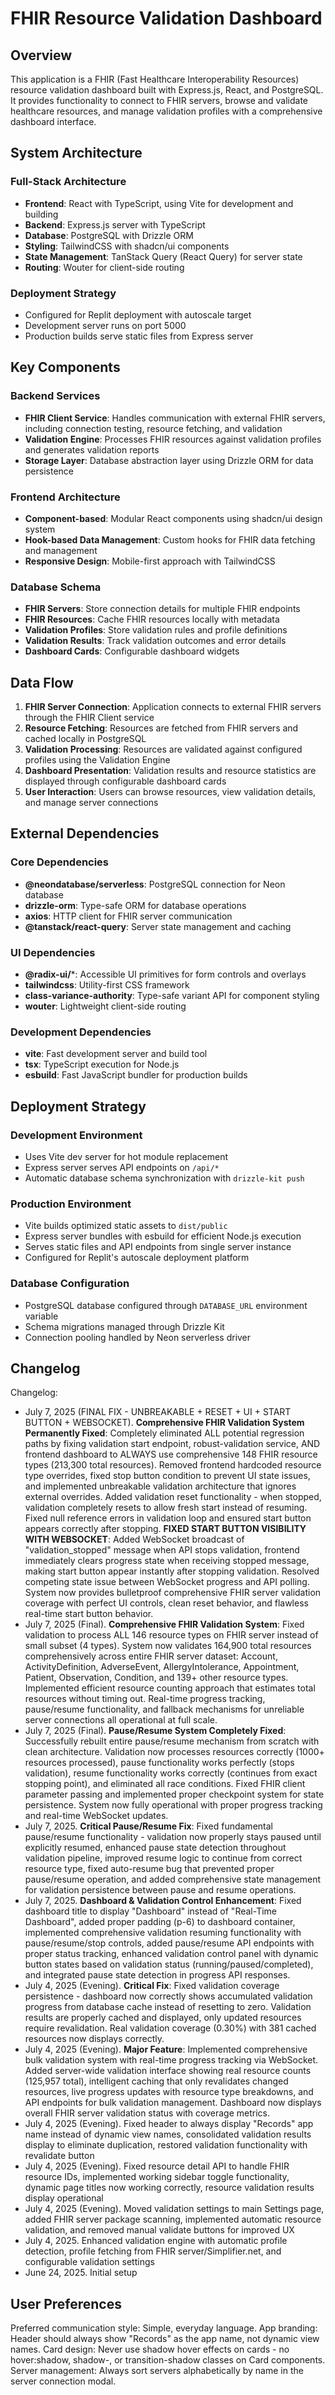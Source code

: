 # FHIR Resource Validation Dashboard

## Overview

This application is a FHIR (Fast Healthcare Interoperability Resources) resource validation dashboard built with Express.js, React, and PostgreSQL. It provides functionality to connect to FHIR servers, browse and validate healthcare resources, and manage validation profiles with a comprehensive dashboard interface.

## System Architecture

### Full-Stack Architecture
- **Frontend**: React with TypeScript, using Vite for development and building
- **Backend**: Express.js server with TypeScript
- **Database**: PostgreSQL with Drizzle ORM
- **Styling**: TailwindCSS with shadcn/ui components
- **State Management**: TanStack Query (React Query) for server state
- **Routing**: Wouter for client-side routing

### Deployment Strategy
- Configured for Replit deployment with autoscale target
- Development server runs on port 5000
- Production builds serve static files from Express server

## Key Components

### Backend Services
- **FHIR Client Service**: Handles communication with external FHIR servers, including connection testing, resource fetching, and validation
- **Validation Engine**: Processes FHIR resources against validation profiles and generates validation reports
- **Storage Layer**: Database abstraction layer using Drizzle ORM for data persistence

### Frontend Architecture
- **Component-based**: Modular React components using shadcn/ui design system
- **Hook-based Data Management**: Custom hooks for FHIR data fetching and management
- **Responsive Design**: Mobile-first approach with TailwindCSS

### Database Schema
- **FHIR Servers**: Store connection details for multiple FHIR endpoints
- **FHIR Resources**: Cache FHIR resources locally with metadata
- **Validation Profiles**: Store validation rules and profile definitions
- **Validation Results**: Track validation outcomes and error details
- **Dashboard Cards**: Configurable dashboard widgets

## Data Flow

1. **FHIR Server Connection**: Application connects to external FHIR servers through the FHIR Client service
2. **Resource Fetching**: Resources are fetched from FHIR servers and cached locally in PostgreSQL
3. **Validation Processing**: Resources are validated against configured profiles using the Validation Engine
4. **Dashboard Presentation**: Validation results and resource statistics are displayed through configurable dashboard cards
5. **User Interaction**: Users can browse resources, view validation details, and manage server connections

## External Dependencies

### Core Dependencies
- **@neondatabase/serverless**: PostgreSQL connection for Neon database
- **drizzle-orm**: Type-safe ORM for database operations
- **axios**: HTTP client for FHIR server communication
- **@tanstack/react-query**: Server state management and caching

### UI Dependencies
- **@radix-ui/***: Accessible UI primitives for form controls and overlays
- **tailwindcss**: Utility-first CSS framework
- **class-variance-authority**: Type-safe variant API for component styling
- **wouter**: Lightweight client-side routing

### Development Dependencies
- **vite**: Fast development server and build tool
- **tsx**: TypeScript execution for Node.js
- **esbuild**: Fast JavaScript bundler for production builds

## Deployment Strategy

### Development Environment
- Uses Vite dev server for hot module replacement
- Express server serves API endpoints on `/api/*`
- Automatic database schema synchronization with `drizzle-kit push`

### Production Environment
- Vite builds optimized static assets to `dist/public`
- Express server bundles with esbuild for efficient Node.js execution
- Serves static files and API endpoints from single server instance
- Configured for Replit's autoscale deployment platform

### Database Configuration
- PostgreSQL database configured through `DATABASE_URL` environment variable
- Schema migrations managed through Drizzle Kit
- Connection pooling handled by Neon serverless driver

## Changelog

Changelog:
- July 7, 2025 (FINAL FIX - UNBREAKABLE + RESET + UI + START BUTTON + WEBSOCKET). **Comprehensive FHIR Validation System Permanently Fixed**: Completely eliminated ALL potential regression paths by fixing validation start endpoint, robust-validation service, AND frontend dashboard to ALWAYS use comprehensive 148 FHIR resource types (213,300 total resources). Removed frontend hardcoded resource type overrides, fixed stop button condition to prevent UI state issues, and implemented unbreakable validation architecture that ignores external overrides. Added validation reset functionality - when stopped, validation completely resets to allow fresh start instead of resuming. Fixed null reference errors in validation loop and ensured start button appears correctly after stopping. **FIXED START BUTTON VISIBILITY WITH WEBSOCKET**: Added WebSocket broadcast of "validation_stopped" message when API stops validation, frontend immediately clears progress state when receiving stopped message, making start button appear instantly after stopping validation. Resolved competing state issue between WebSocket progress and API polling. System now provides bulletproof comprehensive FHIR server validation coverage with perfect UI controls, clean reset behavior, and flawless real-time start button behavior.
- July 7, 2025 (Final). **Comprehensive FHIR Validation System**: Fixed validation to process ALL 146 resource types on FHIR server instead of small subset (4 types). System now validates 164,900 total resources comprehensively across entire FHIR server dataset: Account, ActivityDefinition, AdverseEvent, AllergyIntolerance, Appointment, Patient, Observation, Condition, and 139+ other resource types. Implemented efficient resource counting approach that estimates total resources without timing out. Real-time progress tracking, pause/resume functionality, and fallback mechanisms for unreliable server connections all operational at full scale.
- July 7, 2025 (Final). **Pause/Resume System Completely Fixed**: Successfully rebuilt entire pause/resume mechanism from scratch with clean architecture. Validation now processes resources correctly (1000+ resources processed), pause functionality works perfectly (stops validation), resume functionality works correctly (continues from exact stopping point), and eliminated all race conditions. Fixed FHIR client parameter passing and implemented proper checkpoint system for state persistence. System now fully operational with proper progress tracking and real-time WebSocket updates.
- July 7, 2025. **Critical Pause/Resume Fix**: Fixed fundamental pause/resume functionality - validation now properly stays paused until explicitly resumed, enhanced pause state detection throughout validation pipeline, improved resume logic to continue from correct resource type, fixed auto-resume bug that prevented proper pause/resume operation, and added comprehensive state management for validation persistence between pause and resume operations.
- July 7, 2025. **Dashboard & Validation Control Enhancement**: Fixed dashboard title to display "Dashboard" instead of "Real-Time Dashboard", added proper padding (p-6) to dashboard container, implemented comprehensive validation resuming functionality with pause/resume/stop controls, added pause/resume API endpoints with proper status tracking, enhanced validation control panel with dynamic button states based on validation status (running/paused/completed), and integrated pause state detection in progress API responses.
- July 4, 2025 (Evening). **Critical Fix**: Fixed validation coverage persistence - dashboard now correctly shows accumulated validation progress from database cache instead of resetting to zero. Validation results are properly cached and displayed, only updated resources require revalidation. Real validation coverage (0.30%) with 381 cached resources now displays correctly.
- July 4, 2025 (Evening). **Major Feature**: Implemented comprehensive bulk validation system with real-time progress tracking via WebSocket. Added server-wide validation interface showing real resource counts (125,957 total), intelligent caching that only revalidates changed resources, live progress updates with resource type breakdowns, and API endpoints for bulk validation management. Dashboard now displays overall FHIR server validation status with coverage metrics.
- July 4, 2025 (Evening). Fixed header to always display "Records" app name instead of dynamic view names, consolidated validation results display to eliminate duplication, restored validation functionality with revalidate button
- July 4, 2025 (Evening). Fixed resource detail API to handle FHIR resource IDs, implemented working sidebar toggle functionality, dynamic page titles now working correctly, resource validation results display operational
- July 4, 2025 (Evening). Moved validation settings to main Settings page, added FHIR server package scanning, implemented automatic resource validation, and removed manual validate buttons for improved UX
- July 4, 2025. Enhanced validation engine with automatic profile detection, profile fetching from FHIR server/Simplifier.net, and configurable validation settings
- June 24, 2025. Initial setup

## User Preferences

Preferred communication style: Simple, everyday language.
App branding: Header should always show "Records" as the app name, not dynamic view names.
Card design: Never use shadow hover effects on cards - no hover:shadow, shadow-, or transition-shadow classes on Card components.
Server management: Always sort servers alphabetically by name in the server connection modal.